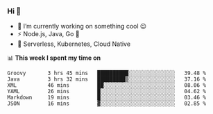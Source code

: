 ### Hi 👋

<!--
**nodejh/nodejh** is a ✨ _special_ ✨ repository because its `README.md` (this file) appears on your GitHub profile.

Here are some ideas to get you started:

- 🔭 I’m currently working on ...
- 🌱 I’m currently learning ...
- 👯 I’m looking to collaborate on ...
- 🤔 I’m looking for help with ...
- 💬 Ask me about ...
- 📫 How to reach me: ...
- 😄 Pronouns: ...
- ⚡ Fun fact: ...
-->

- 🔭 I’m currently working on something cool :wink:
- ⚡ Node.js, Java, Go :thought_balloon:
- 🤖 Serverless, Kubernetes, Cloud Native

📊 **This week I spent my time on**

<!--START_SECTION:waka-->

```text
Groovy       3 hrs 45 mins   ██████████░░░░░░░░░░░░░░░   39.48 %
Java         3 hrs 32 mins   █████████▒░░░░░░░░░░░░░░░   37.16 %
XML          46 mins         ██░░░░░░░░░░░░░░░░░░░░░░░   08.06 %
YAML         26 mins         █░░░░░░░░░░░░░░░░░░░░░░░░   04.62 %
Markdown     19 mins         █░░░░░░░░░░░░░░░░░░░░░░░░   03.46 %
JSON         16 mins         ▓░░░░░░░░░░░░░░░░░░░░░░░░   02.85 %
```

<!--END_SECTION:waka-->


<!--
:traffic_light: **Visitors**

![visitors](https://visitor-badge.glitch.me/badge?page_id=nodejh.nodejh)
-->
